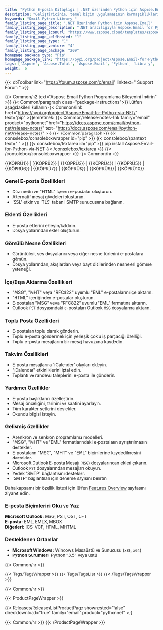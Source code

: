 ```yaml
---
title: "Python E-posta Kitaplığı | .NET üzerinden Python için Aspose.Email"
description: "Geliştiricinin, temel biçim uygulamasının karmaşıklıkları hakkında endişelenmeden ortak e-posta iletisi biçimlerini oluşturma, değiştirme veya dönüştürme için harcadığı zamandan ve emekten tasarruf sağlayan Python E-posta Programlama API'sini indirin."
keywords: "Email Python Library "
family_listing_page_title: ".NET üzerinden Python için Aspose.Email"
family_listing_page_description: ".NET aracılığıyla Aspose.Email for Python, çapraz platform uygulamaları oluşturmak için kullanılabilecek güçlü bir e-posta programlama bileşeni üretmek için bir araya getirilen bir sınıf kitaplıkları paketidir. Aspose.Email for Python, .NET üzerinden, mesaj formatlarının organizasyonu hakkında endişelenmeden Windows platformlarında kolayca kullanılabilir."
family_listing_page_iconurl: "https://www.aspose.cloud/templates/aspose/App_Themes/V3/images/email/272x272/aspose_email-for-python.png"
family_listing_page_selfHosted: "1"
family_listing_page_type: "1"
family_listing_page_venture: "4"
family_listing_page_package: "209"
homepage_package_type: "Pip"
homepage_package_link: "https://pypi.org/project/Aspose.Email-for-Python-via-NET/"
tags: ['Aspose', 'Aspose.Total', 'Aspose.Email', 'Python', 'Library', '.NET', 'Email', 'MSG', 'PST', 'OST', 'OFT', 'EML', 'EMLX', 'MBOX', 'ICS', 'VCF', 'HTML', 'MHTML']
weight:  6
---
```


{{< dbToolbar link="https://forum.aspose.com/c/email" linktext=" Support Forum " >}}

{{< Common/h2 text="Aspose.Email Python Programlama Bileşenini İndirin"  >}}
{{< Common/paragraph class="package-instructions">}}
Lütfen aşağıdakileri kullanın
{{< Common/link href="https://pypi.org/project/Aspose.Email-for-Python-via-NET/" text="pip"  >}}emretmek:
{{< Common/release-notes-link family="email" product="pythonnet" href="https://docs.aspose.com/email/python-net/release-notes/" text="https://docs.aspose.com/email/python-net/release-notes/"  >}}
{{< /Common/paragraph>}}
{{< consolebox/consoleboxwrapper id="pip" >}}
       {{< consolebox/spantext text=" " >}}
       {{< consolebox/textarea id="pip" >}} pip install Aspose.Email-for-Python-via-NET {{< /consolebox/textarea >}}
{{< /consolebox/consoleboxwrapper >}}
{{< Common/hr >}}

{{KÖPRÜ1}} | {{KÖPRÜ2}} | {{KÖPRÜ3}} | {{KÖPRÜ4}} | {{KÖPRÜ5}} | {{KÖPRÜ6}} | {{KÖPRÜ7}} | {{KÖPRÜ8}} | {{KÖPRÜ9}} | {{KÖPRÜ10}}

### Genel E-posta Özellikleri

- Düz metin ve "HTML" içeren e-postalar oluşturun.
- Alternatif mesaj gövdeleri oluşturun.
- 'SSL' etkin ve 'TLS' tabanlı SMTP sunucusuna bağlanın.

### Eklenti Özellikleri

- E-posta eklerini ekleyin/kaldırın.
- Dosya yollarından ekler oluşturun.

### Gömülü Nesne Özellikleri

- Görüntüleri, ses dosyalarını veya diğer nesne türlerini e-postalara gömün.
- Dosya yollarından, akışlardan veya bayt dizilerinden nesneleri gömme yeteneği.

### İçe/Dışa Aktarma Özellikleri

- "MSG", "MHT" veya "RFC822" uyumlu "EML" e-postalarını içe aktarın.
- "HTML" içeriğinden e-postalar oluşturun.
- E-postaları "MSG" veya "RFC822" uyumlu "EML" formatına aktarın.
- Outlook `PST` dosyasındaki e-postaları Outlook `MSG` dosyalarına aktarın.

### Toplu Posta Özellikleri

- E-postaları toplu olarak gönderin.
- Toplu e-posta göndermek için yerleşik çoklu iş parçacığı özelliği.
- Toplu e-posta mesajlarını bir mesaj havuzuna kaydedin.

### Takvim Özellikleri

- E-posta mesajlarına 'iCalender' olayları ekleyin.
- "iCalendar" etkinliklerini iptal edin.
- Toplantı ve randevu taleplerini e-posta ile gönderin.

### Yardımcı Özellikler

- E-posta başlıklarını özelleştirin.
- Mesaj önceliğini, tarihini ve saatini ayarlayın.
- Tüm karakter setlerini destekler.
- Okundu bilgisi isteyin.

### Gelişmiş özellikler

- Asenkron ve senkron programlama modelleri.
- "MSG", "MHT" ve "EML" formatlarındaki e-postaların ayrıştırılmasını destekler.
- E-postaların "MSG", "MHT" ve "EML" biçimlerine kaydedilmesini destekler.
- Microsoft Outlook E-posta Mesajı (`MSG`) dosyalarından ekleri çıkarın.
- Outlook `PST` dosyalarından mesajları okuyun.
- Yedek 'SMTP' bağlantısını destekler.
- 'SMTP' bağlantıları için deneme sayısını belirtin

Daha kapsamlı bir özellik listesi için lütfen [Features Overview](https://docs.aspose.com/email/pythonnet/features-overview/) sayfasını ziyaret edin.

### E-posta Biçimlerini Oku ve Yaz

**Microsoft Outlook:** MSG, PST, OST, OFT\
**E-posta:** EML, EMLX, MBOX\
**Diğerleri:** ICS, VCF, HTML, MHTML

### Desteklenen Ortamlar

- **Microsoft Windows:** Windows Masaüstü ve Sunucusu (`x86`, `x64`)
- **Python Sürümleri:** Python "3.5" veya üstü

{{< Common/hr >}}

{{< Tags/TagsWrapper >}}
 {{< Tags/TagsList >}}
{{< /Tags/TagsWrapper >}}

{{< Common/hr >}}

{{< ProductPageWrapper >}}
<!-- ReleasesListProductPage-->
   {{< Releases/ReleasesListProductPage shownested="false"  directdownload="true" family="email" product="pythonnet" >}}
<!-- /ReleasesListProductPage-->
{{< Common/hr >}}
{{< /ProductPageWrapper >}}

